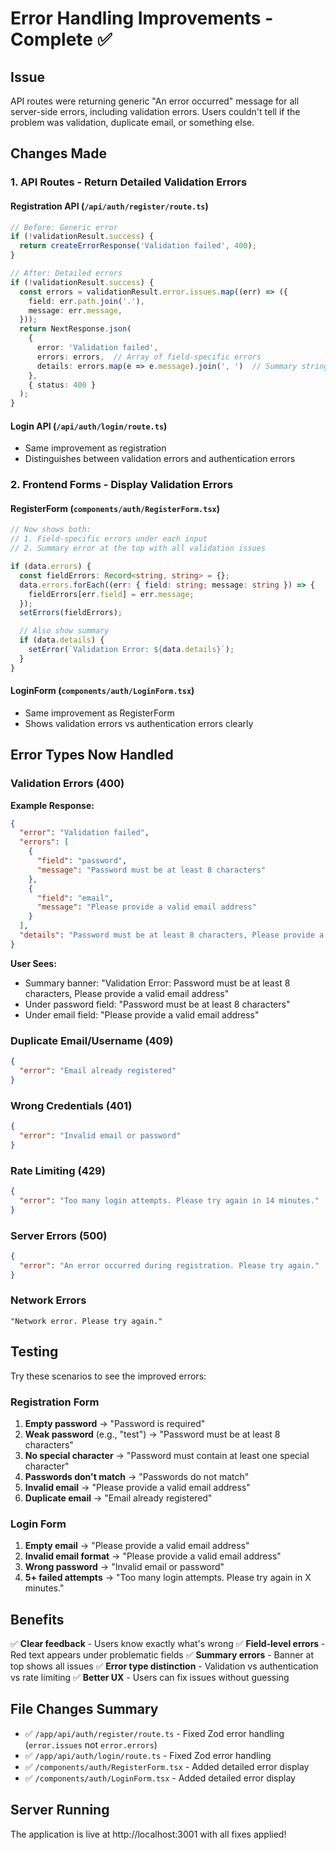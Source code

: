# Error Handling Improvements - Complete ✅

## Issue
API routes were returning generic "An error occurred" message for all server-side errors, including validation errors. Users couldn't tell if the problem was validation, duplicate email, or something else.

## Changes Made

### 1. **API Routes - Return Detailed Validation Errors**

#### Registration API (`/api/auth/register/route.ts`)
```typescript
// Before: Generic error
if (!validationResult.success) {
  return createErrorResponse('Validation failed', 400);
}

// After: Detailed errors
if (!validationResult.success) {
  const errors = validationResult.error.issues.map((err) => ({
    field: err.path.join('.'),
    message: err.message,
  }));
  return NextResponse.json(
    {
      error: 'Validation failed',
      errors: errors,  // Array of field-specific errors
      details: errors.map(e => e.message).join(', ')  // Summary string
    },
    { status: 400 }
  );
}
```

#### Login API (`/api/auth/login/route.ts`)
- Same improvement as registration
- Distinguishes between validation errors and authentication errors

### 2. **Frontend Forms - Display Validation Errors**

#### RegisterForm (`components/auth/RegisterForm.tsx`)
```typescript
// Now shows both:
// 1. Field-specific errors under each input
// 2. Summary error at the top with all validation issues

if (data.errors) {
  const fieldErrors: Record<string, string> = {};
  data.errors.forEach((err: { field: string; message: string }) => {
    fieldErrors[err.field] = err.message;
  });
  setErrors(fieldErrors);

  // Also show summary
  if (data.details) {
    setError(`Validation Error: ${data.details}`);
  }
}
```

#### LoginForm (`components/auth/LoginForm.tsx`)
- Same improvement as RegisterForm
- Shows validation errors vs authentication errors clearly

## Error Types Now Handled

### Validation Errors (400)
**Example Response:**
```json
{
  "error": "Validation failed",
  "errors": [
    {
      "field": "password",
      "message": "Password must be at least 8 characters"
    },
    {
      "field": "email",
      "message": "Please provide a valid email address"
    }
  ],
  "details": "Password must be at least 8 characters, Please provide a valid email address"
}
```

**User Sees:**
- Summary banner: "Validation Error: Password must be at least 8 characters, Please provide a valid email address"
- Under password field: "Password must be at least 8 characters"
- Under email field: "Please provide a valid email address"

### Duplicate Email/Username (409)
```json
{
  "error": "Email already registered"
}
```

### Wrong Credentials (401)
```json
{
  "error": "Invalid email or password"
}
```

### Rate Limiting (429)
```json
{
  "error": "Too many login attempts. Please try again in 14 minutes."
}
```

### Server Errors (500)
```json
{
  "error": "An error occurred during registration. Please try again."
}
```

### Network Errors
```
"Network error. Please try again."
```

## Testing

Try these scenarios to see the improved errors:

### Registration Form
1. **Empty password** → "Password is required"
2. **Weak password** (e.g., "test") → "Password must be at least 8 characters"
3. **No special character** → "Password must contain at least one special character"
4. **Passwords don't match** → "Passwords do not match"
5. **Invalid email** → "Please provide a valid email address"
6. **Duplicate email** → "Email already registered"

### Login Form
1. **Empty email** → "Please provide a valid email address"
2. **Invalid email format** → "Please provide a valid email address"
3. **Wrong password** → "Invalid email or password"
4. **5+ failed attempts** → "Too many login attempts. Please try again in X minutes."

## Benefits

✅ **Clear feedback** - Users know exactly what's wrong
✅ **Field-level errors** - Red text appears under problematic fields
✅ **Summary errors** - Banner at top shows all issues
✅ **Error type distinction** - Validation vs authentication vs rate limiting
✅ **Better UX** - Users can fix issues without guessing

## File Changes Summary

- ✅ `/app/api/auth/register/route.ts` - Fixed Zod error handling (`error.issues` not `error.errors`)
- ✅ `/app/api/auth/login/route.ts` - Fixed Zod error handling
- ✅ `/components/auth/RegisterForm.tsx` - Added detailed error display
- ✅ `/components/auth/LoginForm.tsx` - Added detailed error display

## Server Running

The application is live at http://localhost:3001 with all fixes applied!
